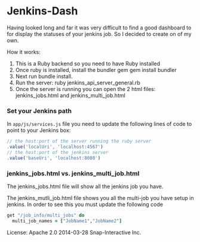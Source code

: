 Jenkins-Dash
================

Having looked long and far it was very difficult to find a good dashboard to 
for display the statuses of your jenkins job. So I decided to create on of
my own.

How it works:

1. This is a Ruby backend so you need to have Ruby installed
2. Once ruby is installed, install the bundler gem 
 gem install bundler
3. Next run bundle install. 
4. Run the server: ruby jenkins_api_server_general.rb
5. Once the server is running you can open the 2 html files:
jenkins_jobs.html and jenkins_multi_job.html

### Set your Jenkins path
In `app/js/services.js` file you need to update the
following lines of code to point to your Jenkins box:

```javascript
// the host:port of the server running the ruby server
.value('localUri', 'localhost:4567')
// the host:port of the jenkins server
.value('baseUri', 'localhost:8080')
```

### jenkins_jobs.html vs. jenkins_multi_job.html 

The jenkins_jobs.html file will show all the jenkins job you have.

The jenkins_mutli_job.html file shows you all the multi-job you 
have setup in jenkins. In order to see this you must update the following code

```ruby
get "/job_info/multi_jobs" do
  multi_job_names = ["JobName1","JobName2"]
```
  
License: Apache 2.0
2014-03-28
Snap-Interactive Inc.


